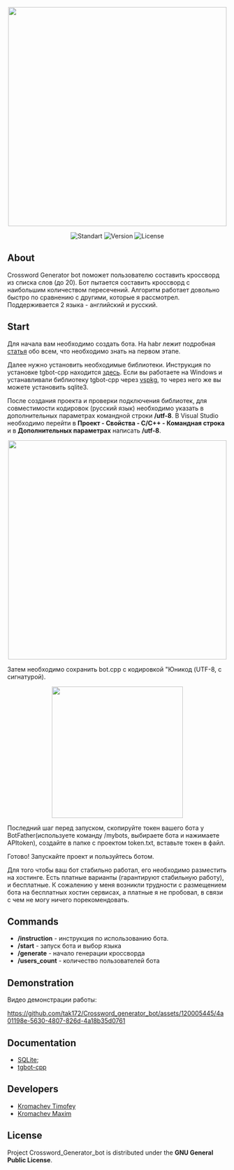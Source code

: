 <p align="center">
      <img src="https://i.ibb.co/6XWhQY9/logo.png" width="500">
</p>

<p align="center">
   <img src="https://img.shields.io/badge/Visual_Studio_2022-ISO_C%2B%2B_2020-yellow" alt="Standart">
   <img src="https://img.shields.io/badge/Crossword_generator_bot-v1.0-yellow" alt="Version">
   <img src="https://img.shields.io/badge/GNU%20General-Public%20License-yellow" alt="License">
</p>

## About

Crossword Generator bot поможет пользователю составить кроссворд из списка слов (до 20). Бот пытается составить кроссворд с наибольшим количеством пересечений. Алгоритм работает довольно быстро по сравнению с другими, которые я рассмотрел. Поддерживается 2 языка - английский и русский.

## Start

Для начала вам необходимо создать бота. На habr лежит подробная [статья](https://habr.com/ru/articles/543676/) обо всем, что необходимо знать на первом этапе.

Далее нужно установить необходимые библиотеки. Инструкция по установке tgbot-cpp находится [здесь](https://github.com/reo7sp/tgbot-cpp#tgbot-cpp). Если вы работаете на Windows и устанавливали библиотеку tgbot-cpp через [vspkg](https://github.com/microsoft/vcpkg), то через него же вы можете установить sqlite3.

После создания проекта и проверки подключения библиотек, для совместимости кодировок (русский язык) необходимо указать в дополнительных параметрах командной строки **/utf-8**. В Visual Studio необходимо перейти в **Проект - Свойства - С/С++ - Командная строка** и в **Дополнительных параметрах** написать **/utf-8**.

<p align="center"><img src="https://i.ibb.co/yytqbpT/image.png" width="500">
</p>

Затем необходимо сохранить bot.cpp с кодировкой "Юникод (UTF-8, с сигнатурой).

<p align="center">
<img src="https://i.ibb.co/3MPF8sZ/image.png" width="300">
</p>

Последний шаг перед запуском, скопируйте токен вашего бота у BotFather(используете команду /mybots, выбираете бота и нажимаете APItoken), создайте в папке с проектом token.txt, вставьте токен в файл.

Готово! Запускайте проект и пользуйтесь ботом.

Для того чтобы ваш бот стабильно работал, его необходимо разместить на хостинге. Есть платные варианты (гарантируют стабильную работу), и бесплатные. К сожалению у меня возникли трудности с размещением бота на бесплатных хостин сервисах, а платные я не пробовал, в связи с чем не могу ничего порекомендовать.

## Commands

- **/instruction** - инструкция по использованию бота.
- **/start** - запуск бота и выбор языка
- **/generate** - начало генерации кроссворда
- **/users_count** - количество пользователей бота

## Demonstration

Видео демонстрации работы:

https://github.com/tak172/Crossword_generator_bot/assets/120005445/4a01198e-5630-4807-826d-4a18b35d0761

## Documentation

- [SQLite](https://www.sqlite.org/cintro.html);
- [tgbot-cpp](https://reo7sp.github.io/tgbot-cpp/)

## Developers

- [Kromachev Timofey](https://github.com/tak172)
- [Kromachev Maxim]()

## License
Project Crossword_Generator_bot is distributed under the **GNU General Public License**.
